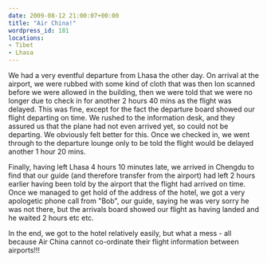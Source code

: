 ```yaml
---
date: 2009-08-12 21:00:07+00:00
title: "Air China!"
wordpress_id: 181
locations:
- Tibet
- Lhasa
---
```


We had a very eventful departure from Lhasa the other day. On arrival at the airport, we were rubbed with some kind of cloth that was then Ion scanned before we were allowed in the building, then we were told that we were no longer due to check in for another 2 hours 40 mins as the flight was delayed. This was fine, except for the fact the departure board showed our flight departing on time. We rushed to the information desk, and they assured us that the plane had not even arrived yet, so could not be departing. We obviously felt better for this. Once we checked in, we went through to the departure lounge only to be told the flight would be delayed another 1 hour 20 mins.

Finally, having left Lhasa 4 hours 10 minutes late, we arrived in Chengdu to find that our guide (and therefore transfer from the airport) had left 2 hours earlier having been told by the airport that the flight had arrived on time. Once we managed to get hold of the address of the hotel, we got a very apologetic phone call from "Bob", our guide, saying he was very sorry he was not there, but the arrivals board showed our flight as having landed and he waited 2 hours etc etc.

In the end, we got to the hotel relatively easily, but what a mess - all because Air China cannot co-ordinate their flight information between airports!!!
